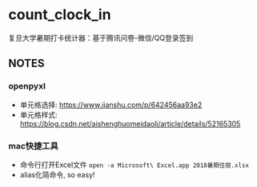 # count_clock_in
复旦大学暑期打卡统计器：基于腾讯问卷-微信/QQ登录签到

## NOTES

### openpyxl

+ 单元格选择: https://www.jianshu.com/p/642456aa93e2
+ 单元格样式: https://blog.csdn.net/aishenghuomeidaoli/article/details/52165305

### mac快捷工具

+ 命令行打开Excel文件 `open -a Microsoft\ Excel.app 2018暑期住宿.xlsx`
+ alias化简命令, so easy!